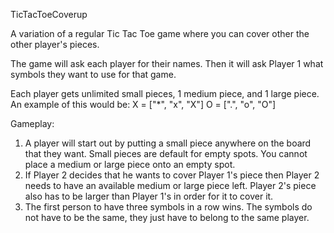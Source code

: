 TicTacToeCoverup

A variation of a regular Tic Tac Toe game where you can cover other the other player's pieces.

The game will ask each player for their names. Then it will ask Player 1 what symbols they want to use for that game.

Each player gets unlimited small pieces, 1 medium piece, and 1 large piece. An example of this would be: X = ["*", "x", "X"] O = [".", "o", "O"]

Gameplay: 
1. A player will start out by putting a small piece anywhere on the board that they want. Small pieces are default for empty spots. You cannot place a medium or large piece onto an empty spot. 
2. If Player 2 decides that he wants to cover Player 1's piece then Player 2 needs to have an available medium or large piece left. Player 2's piece also has to be larger than Player 1's in order for it to cover it. 
3. The first person to have three symbols in a row wins. The symbols do not have to be the same, they just have to belong to the same player.

